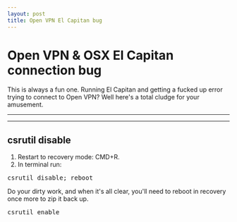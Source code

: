```yaml
---
layout: post
title: Open VPN El Capitan bug
---
```


# Open VPN &amp; OSX El Capitan connection bug

This is always a fun one. Running El Capitan and getting a fucked up error trying to connect to Open VPN? Well here's a total cludge for your amusement.

***
<hr class="rule">

## csrutil disable

1. Restart to recovery mode: CMD+R.
2. In terminal run:

<pre>
csrutil disable; reboot
</pre>

Do your dirty work, and when it's all clear, you'll need to reboot in recovery once more to zip it back up.

<pre>
csrutil enable
</pre>
